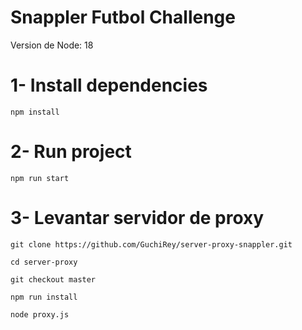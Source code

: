 # Snappler Futbol Challenge

Version de Node: 18

# 1- Install dependencies

```
npm install
```

# 2- Run project

```
npm run start
```

# 3- Levantar servidor de proxy

```
git clone https://github.com/GuchiRey/server-proxy-snappler.git
```
```
cd server-proxy
```
```
git checkout master
```
```
npm run install
```
```
node proxy.js
```




